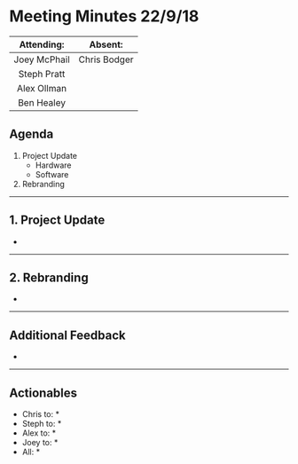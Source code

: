 # Meeting Minutes 22/9/18

| Attending: | Absent: |
| :---: | :---: |
| Joey McPhail | Chris Bodger |
| Steph Pratt | |
| Alex Ollman | |
| Ben Healey | |


## Agenda
1. Project Update
   * Hardware
   * Software
2. Rebranding

---

## 1. Project Update
* 

---

## 2. Rebranding
* 

---

## Additional Feedback
* 
---

## Actionables
* Chris to:
  * 
* Steph to:
  * 
* Alex to:
  * 
* Joey to:
  * 
* All:
  * 
